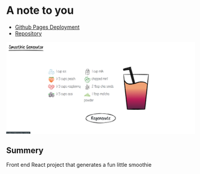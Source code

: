 # A note to you

- [Github Pages Deployment](https://johnathanmann.github.io/smoothie-crafter/)
- [Repository](https://github.com/johnathanmann/smoothie-crafter)

![Screenshot of sites homepage](./src/assets/imgs/smoothie-gen.png)

## Summery

Front end React project that generates a fun little smoothie